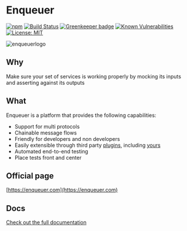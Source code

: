 # Enqueuer

[![npm](https://img.shields.io/npm/dt/enqueuer.svg)](https://www.npmjs.com/package/enqueuer)
[![Build Status](https://travis-ci.org/enqueuer-land/enqueuer.svg?branch=master)](https://travis-ci.org/enqueuer-land/enqueuer)
[![Greenkeeper badge](https://badges.greenkeeper.io/enqueuer-land/enqueuer.svg)](https://greenkeeper.io/)
[![Known Vulnerabilities](https://snyk.io/test/npm/enqueuer/badge.svg)](https://snyk.io/test/npm/enqueuer)
[![License: MIT](https://img.shields.io/badge/License-MIT-yellow.svg)](https://opensource.org/licenses/MIT)

![enqueuerlogo](https://raw.githubusercontent.com/enqueuer-land/enqueuer/master/docs/images/fullLogo1.png 'Enqueuer Giant Logo')

## Why

Make sure your set of services is working properly by mocking its inputs and asserting against
its outputs

## What

Enqueuer is a platform that provides the following capabilities:

- Support for multi protocols<br>
- Chainable message flows <br>
- Friendly for developers and non developers <br>
- Easily extensible through third party <a
    href="http://github.com/enqueuer-land/plugins-list">plugins</a>, including <a
    href="https://github.com/enqueuer-land/plugin-scaffold">yours</a> <br>
- Automated end-to-end testing <br>
- Place tests front and center

## Official page

[https://enqueuer.com](https://enqueuer.com)

## Docs

[Check out the full documentation](https://enqueuer.com/docs)
